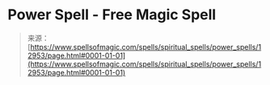 <!--yml

category: 未分类

date: 2024-06-12 18:51:00

-->

# Power Spell - Free Magic Spell

> 来源：[https://www.spellsofmagic.com/spells/spiritual_spells/power_spells/12953/page.html#0001-01-01](https://www.spellsofmagic.com/spells/spiritual_spells/power_spells/12953/page.html#0001-01-01)
